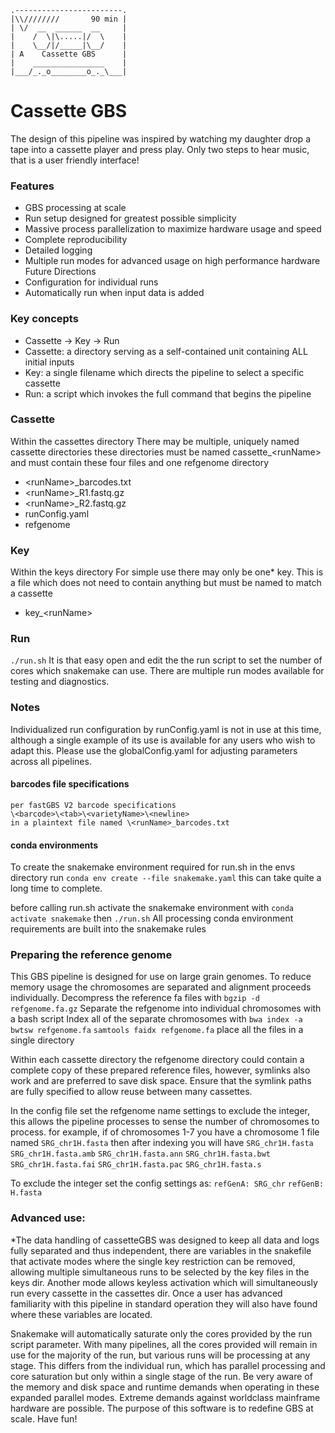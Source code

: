 
    .------------------------.
    |\\////////       90 min |
    | \/  __  ______  __     |
    |    /  \|\.....|/  \    |
    |    \__/|/_____|\__/    |
    | A    Cassette GBS      |
    |    ________________    |
    |___/_._o________o_._\___|




# Cassette GBS

The design of this pipeline was inspired by watching my daughter drop a tape into a cassette player and press play. Only two steps to hear music, that is a user friendly interface! 

### Features
- GBS processing at scale
- Run setup designed for greatest possible simplicity
- Massive process parallelization to maximize hardware usage and speed
- Complete reproducibility
- Detailed logging
- Multiple run modes for advanced usage on high performance hardware
Future Directions
- Configuration for individual runs
- Automatically run when input data is added

### Key concepts
- Cassette -> Key -> Run
- Cassette: a directory serving as a self-contained unit containing ALL initial inputs
- Key: a single filename which directs the pipeline to select a specific cassette
- Run: a script which invokes the full command that begins the pipeline

### Cassette
Within the cassettes directory
There may be multiple, uniquely named cassette directories 
these directories must be named cassette_\<runName> and must contain these four files and one refgenome directory
- \<runName>_barcodes.txt
- \<runName>_R1.fastq.gz
- \<runName>_R2.fastq.gz
- runConfig.yaml
- refgenome

### Key
Within the keys directory
For simple use there may only be one* key. This is a file which does not need to contain anything but must be named to match a cassette
- key_\<runName>

### Run
`./run.sh`
It is that easy
open and edit the the run script to set the number of cores which snakemake can use. There are multiple run modes available for testing and diagnostics. 

### Notes
Individualized run configuration by runConfig.yaml is not in use at this time, although a single example of its use is available for any users who wish to adapt this. Please use the globalConfig.yaml for adjusting parameters across all pipelines. 

#### barcodes file specifications
	per fastGBS V2 barcode specifications
	\<barcode>\<tab>\<varietyName>\<newline>
	in a plaintext file named \<runName>_barcodes.txt

#### conda environments

To create the snakemake environment required for run.sh
in the envs directory run
`conda env create --file snakemake.yaml`
this can take quite a long time to complete. 

before calling run.sh activate the snakemake environment with
`conda activate snakemake`
then
`./run.sh`
All processing conda environment requirements are built into the snakemake rules

### Preparing the reference genome
This GBS pipeline is designed for use on large grain genomes. To reduce memory usage the chromosomes are separated and alignment proceeds individually. 
Decompress the reference fa files with
`bgzip -d refgenome.fa.gz`
Separate the refgenome into individual chromosomes with a bash script
Index all of the separate chromosomes with 
`bwa index -a bwtsw refgenome.fa`
`samtools faidx refgenome.fa`
place all the files in a single directory

Within each cassette directory the refgenome directory could contain a complete copy of these prepared reference files, however, symlinks also work and are preferred to save disk space. Ensure that the symlink paths are fully specified to allow reuse between many cassettes.

In the config file set the refgenome name settings to exclude the integer, this allows the pipeline processes to sense the number of chromosomes to process. 
for example, if of chromosomes 1-7 you have a chromosome 1 file named 
`SRG_chr1H.fasta` 
then after indexing you will have 
`SRG_chr1H.fasta`
`SRG_chr1H.fasta.amb`
`SRG_chr1H.fasta.ann`
`SRG_chr1H.fasta.bwt`
`SRG_chr1H.fasta.fai`
`SRG_chr1H.fasta.pac`
`SRG_chr1H.fasta.s`

To exclude the integer set the config settings as:
`refGenA: SRG_chr`
`refGenB: H.fasta`

### Advanced use:
*The data handling of cassetteGBS was designed to keep all data and logs fully separated and thus independent, there are variables in the snakefile that activate modes where the single key restriction can be removed, allowing multiple simultaneous runs to be selected by the key files in the keys dir. Another mode allows keyless activation which will simultaneously run every cassette in the cassettes dir. Once a user has advanced familiarity with this pipeline in standard operation they will also have found where these variables are located.

Snakemake will automatically saturate only the cores provided by the run script parameter. With many pipelines, all the cores provided will remain in use for the majority of the run, but various runs will be processing at any stage. This differs from the individual run, which has parallel processing and core saturation but only within a single stage of the run. Be very aware of the memory and disk space and runtime demands when operating in these expanded parallel modes. Extreme demands against worldclass mainframe hardware are possible. The purpose of this software is to redefine GBS at scale. Have fun!
